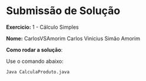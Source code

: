 # Submissão de Solução

**Exercicio:** 1 - Cálculo Simples

**Nome:** CarlosVSAmorim Carlos Vinicius Simão Amorim

**Como rodar a solução**:

Use o comando abaixo: 
```bash
Java CalculaProduto.java
```
